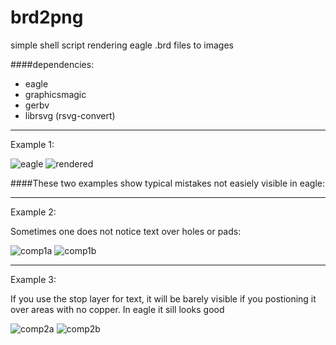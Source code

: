 brd2png
=======

simple shell script rendering eagle .brd files to images

####dependencies:


* eagle
* graphicsmagic
* gerbv
* librsvg (rsvg-convert)

- - - 

Example 1:

![eagle](https://raw.github.com/sebseb7/brd2png/raw/master/sample/eagle.png)
![rendered](https://raw.github.com/sebseb7/brd2png/raw/master/sample/rendered.png)

####These two examples show typical mistakes not easiely visible in eagle: 

- - -

Example 2:

Sometimes one does not notice text over holes or pads:

![comp1a](https://raw.github.com/sebseb7/brd2png/raw/master/sample/comp1a.png)
![comp1b](https://raw.github.com/sebseb7/brd2png/raw/master/sample/comp1b.png)

- - - 

Example 3:

If you use the stop layer for text, it will be barely visible if you postioning it over areas with no copper. In eagle it sill looks good

![comp2a](https://raw.github.com//sebseb7/brd2png/raw/master/sample/comp2a.png)
![comp2b](https://raw.github.com//sebseb7/brd2png/raw/master/sample/comp2b.png)


